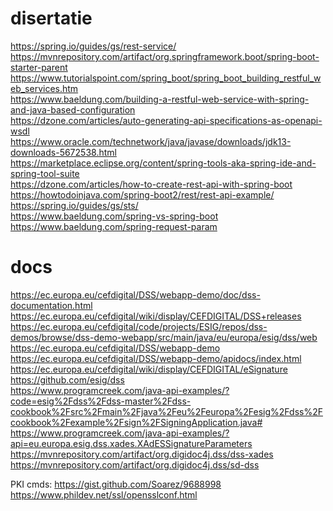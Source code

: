 # disertatie

https://spring.io/guides/gs/rest-service/<br/>
https://mvnrepository.com/artifact/org.springframework.boot/spring-boot-starter-parent<br/>
https://www.tutorialspoint.com/spring_boot/spring_boot_building_restful_web_services.htm<br/>
https://www.baeldung.com/building-a-restful-web-service-with-spring-and-java-based-configuration<br/>
https://dzone.com/articles/auto-generating-api-specifications-as-openapi-wsdl<br/>
https://www.oracle.com/technetwork/java/javase/downloads/jdk13-downloads-5672538.html<br/>
https://marketplace.eclipse.org/content/spring-tools-aka-spring-ide-and-spring-tool-suite<br/>
https://dzone.com/articles/how-to-create-rest-api-with-spring-boot<br/>
https://howtodoinjava.com/spring-boot2/rest/rest-api-example/<br/>
https://spring.io/guides/gs/sts/<br/>
https://www.baeldung.com/spring-vs-spring-boot<br/>
https://www.baeldung.com/spring-request-param<br/>

# docs

https://ec.europa.eu/cefdigital/DSS/webapp-demo/doc/dss-documentation.html<br/>
https://ec.europa.eu/cefdigital/wiki/display/CEFDIGITAL/DSS+releases<br/>
https://ec.europa.eu/cefdigital/code/projects/ESIG/repos/dss-demos/browse/dss-demo-webapp/src/main/java/eu/europa/esig/dss/web<br/>
https://ec.europa.eu/cefdigital/DSS/webapp-demo<br/>
https://ec.europa.eu/cefdigital/DSS/webapp-demo/apidocs/index.html<br/>
https://ec.europa.eu/cefdigital/wiki/display/CEFDIGITAL/eSignature<br/>
https://github.com/esig/dss<br/>
https://www.programcreek.com/java-api-examples/?code=esig%2Fdss%2Fdss-master%2Fdss-cookbook%2Fsrc%2Fmain%2Fjava%2Feu%2Feuropa%2Fesig%2Fdss%2Fcookbook%2Fexample%2Fsign%2FSigningApplication.java#<br/>
https://www.programcreek.com/java-api-examples/?api=eu.europa.esig.dss.xades.XAdESSignatureParameters<br/>
https://mvnrepository.com/artifact/org.digidoc4j.dss/dss-xades<br/>
https://mvnrepository.com/artifact/org.digidoc4j.dss/sd-dss<br />

PKI cmds:
https://gist.github.com/Soarez/9688998<br />
https://www.phildev.net/ssl/opensslconf.html<br />